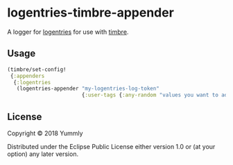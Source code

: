 # logentries-timbre-appender

A logger for [logentries](https://logentries.com/) for use with [timbre](https://github.com/ptaoussanis/timbre/).

## Usage

``` clojure
(timbre/set-config!
 {:appenders
  {:logentries
   (logentries-appender "my-logentries-log-token"
                        {:user-tags {:any-random "values you want to add to every message"}})}})
```

## License

Copyright © 2018 Yummly

Distributed under the Eclipse Public License either version 1.0 or (at
your option) any later version.
